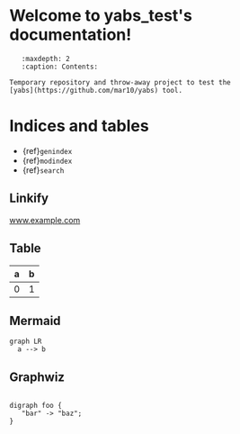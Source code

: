 <!-- .. yabs_test documentation master file, created by
   sphinx-quickstart on Sat Jul 30 12:46:10 2022.
   You can adapt this file completely to your liking, but it should at least
   contain the root `toctree` directive. -->

# Welcome to yabs_test's documentation!

```{toctree}
   :maxdepth: 2
   :caption: Contents:
```

```{note} 
Temporary repository and throw-away project to test the
[yabs](https://github.com/mar10/yabs) tool.
```


# Indices and tables

* {ref}`genindex`
* {ref}`modindex`
* {ref}`search`


## Linkify

www.example.com


## Table

| a | b |
| - | - |
| 0 | 1 |


## Mermaid

```{mermaid}
graph LR
  a --> b
```


## Graphwiz

```{graphviz}

digraph foo {
   "bar" -> "baz";
}
```
